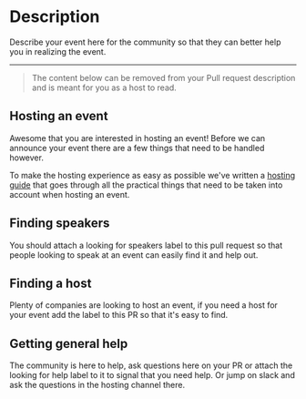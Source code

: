 # Description
Describe your event here for the community so that they can better help you in realizing the event.

----
>The content below can be removed from your Pull request description and is meant for you as a host to read.

## Hosting an event
Awesome that you are interested in hosting an event!
Before we can announce your event there are a few things that need to be handled however.

To make the hosting experience as easy as possible we've written a [hosting guide](https://www.example.com) that goes through all the practical things that need to be taken into account when hosting an event.

## Finding speakers
You should attach a looking for speakers label to this pull request so that people
looking to speak at an event can easily find it and help out.

## Finding a host
Plenty of companies are looking to host an event,
if you need a host for your event add the label to this PR so that it's easy to find.

## Getting general help
The community is here to help, ask questions here on your PR or attach the looking for help label to it to signal that you need help.
Or jump on slack and ask the questions in the hosting channel there.
